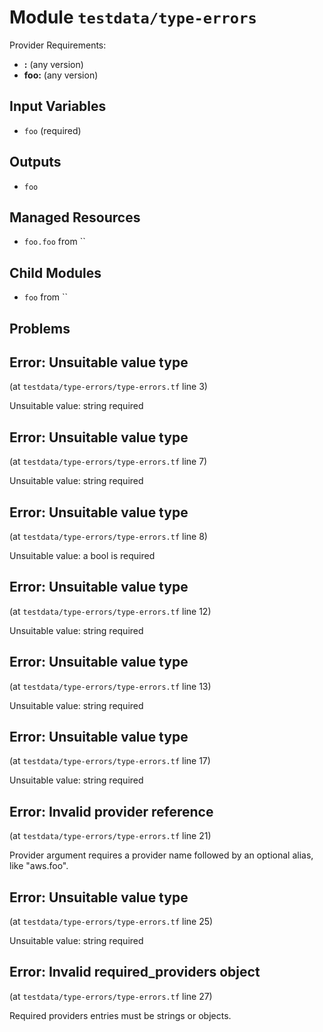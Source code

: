 
# Module `testdata/type-errors`

Provider Requirements:
* **:** (any version)
* **foo:** (any version)

## Input Variables
* `foo` (required)

## Outputs
* `foo`

## Managed Resources
* `foo.foo` from ``

## Child Modules
* `foo` from ``

## Problems

## Error: Unsuitable value type

(at `testdata/type-errors/type-errors.tf` line 3)

Unsuitable value: string required

## Error: Unsuitable value type

(at `testdata/type-errors/type-errors.tf` line 7)

Unsuitable value: string required

## Error: Unsuitable value type

(at `testdata/type-errors/type-errors.tf` line 8)

Unsuitable value: a bool is required

## Error: Unsuitable value type

(at `testdata/type-errors/type-errors.tf` line 12)

Unsuitable value: string required

## Error: Unsuitable value type

(at `testdata/type-errors/type-errors.tf` line 13)

Unsuitable value: string required

## Error: Unsuitable value type

(at `testdata/type-errors/type-errors.tf` line 17)

Unsuitable value: string required

## Error: Invalid provider reference

(at `testdata/type-errors/type-errors.tf` line 21)

Provider argument requires a provider name followed by an optional alias, like "aws.foo".

## Error: Unsuitable value type

(at `testdata/type-errors/type-errors.tf` line 25)

Unsuitable value: string required

## Error: Invalid required_providers object

(at `testdata/type-errors/type-errors.tf` line 27)

Required providers entries must be strings or objects.

